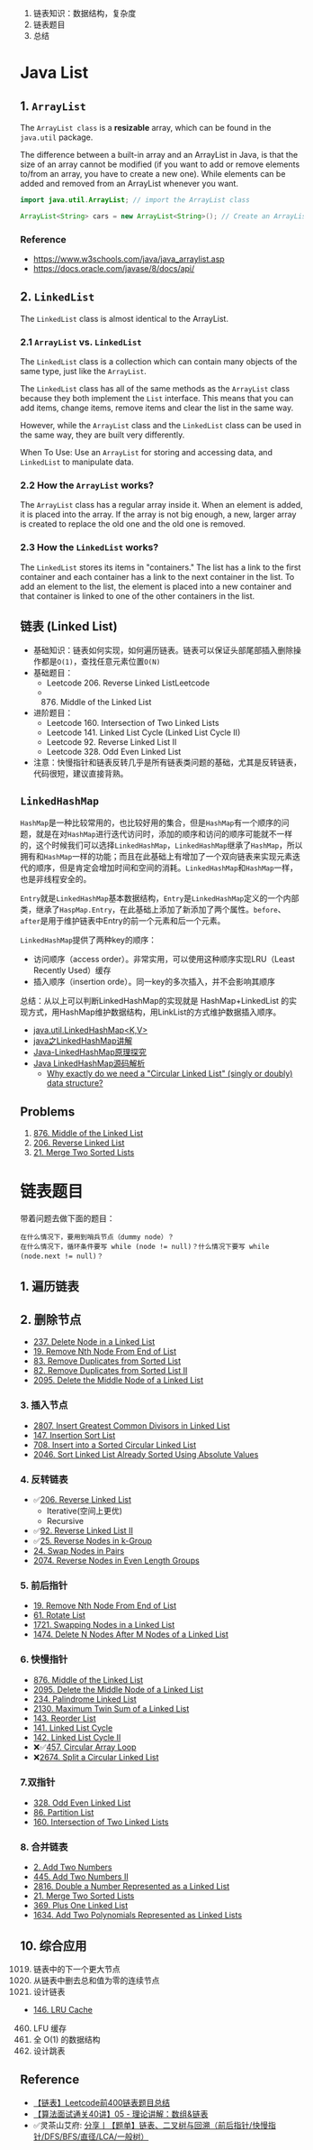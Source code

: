 1. 链表知识：数据结构，复杂度
2. 链表题目
3. 总结

# Java List

## 1. `ArrayList`
The `ArrayList class` is a **resizable** array, which can be found in the `java.util` package.

The difference between a built-in array and an ArrayList in Java, is that the size of an array cannot be modified (if you want to add or remove elements to/from an array, you have to create a new one). While elements can be added and removed from an ArrayList whenever you want.
```java
import java.util.ArrayList; // import the ArrayList class

ArrayList<String> cars = new ArrayList<String>(); // Create an ArrayList object
```

### Reference
* https://www.w3schools.com/java/java_arraylist.asp
* https://docs.oracle.com/javase/8/docs/api/


## 2. `LinkedList`
The `LinkedList` class is almost identical to the ArrayList.

### 2.1 `ArrayList` vs. `LinkedList`
The `LinkedList` class is a collection which can contain many objects of the same type, just like the `ArrayList`.

The `LinkedList` class has all of the same methods as the `ArrayList` class because they both implement the `List` interface. This means that you can add items, change items, remove items and clear the list in the same way.

However, while the `ArrayList` class and the `LinkedList` class can be used in the same way, they are built very differently.

When To Use: Use an `ArrayList` for storing and accessing data, and `LinkedList` to manipulate data.

### 2.2 How the `ArrayList` works?
The `ArrayList` class has a regular array inside it. When an element is added, it is placed into the array. If the array is not big enough, a new, larger array is created to replace the old one and the old one is removed.

### 2.3 How the `LinkedList` works?
The `LinkedList` stores its items in "containers." The list has a link to the first container and each container has a link to the next container in the list. To add an element to the list, the element is placed into a new container and that container is linked to one of the other containers in the list.


## 链表 (Linked List)
* 基础知识：链表如何实现，如何遍历链表。链表可以保证头部尾部插入删除操作都是`O(1)`，查找任意元素位置`O(N)`
* 基础题目：
    * Leetcode 206. Reverse Linked ListLeetcode 
    * 876. Middle of the Linked List 
* 进阶题目：
    * Leetcode 160. Intersection of Two Linked Lists
    * Leetcode 141. Linked List Cycle (Linked List Cycle II)
    * Leetcode 92. Reverse Linked List II
    * Leetcode 328. Odd Even Linked List 
* 注意：快慢指针和链表反转几乎是所有链表类问题的基础，尤其是反转链表，代码很短，建议直接背熟。

## `LinkedHashMap`
`HashMap`是一种比较常用的，也比较好用的集合，但是`HashMap`有一个顺序的问题，就是在对`HashMap`进行迭代访问时，添加的顺序和访问的顺序可能就不一样的，这个时候我们可以选择`LinkedHashMap`，`LinkedHashMap`继承了`HashMap`，所以拥有和`HashMap`一样的功能；而且在此基础上有增加了一个双向链表来实现元素迭代的顺序，但是肯定会增加时间和空间的消耗。`LinkedHashMap`和`HashMap`一样，也是非线程安全的。

`Entry`就是`LinkedHashMap`基本数据结构，`Entry`是`LinkedHashMap`定义的一个内部类，继承了`HaspMap.Entry`，在此基础上添加了新添加了两个属性。`before`、`after`是用于维护链表中Entry的前一个元素和后一个元素。

`LinkedHashMap`提供了两种key的顺序：
* 访问顺序（access order）。非常实用，可以使用这种顺序实现LRU（Least Recently Used）缓存
* 插入顺序（insertion orde）。同一key的多次插入，并不会影响其顺序

总结：从以上可以判断LinkedHashMap的实现就是 HashMap+LinkedList 的实现方式，用HashMap维护数据结构，用LinkList的方式维护数据插入顺序。

* [java.util.LinkedHashMap<K,V>](https://docs.oracle.com/javase/8/docs/api/java/util/LinkedHashMap.html)
* [java之LinkedHashMap讲解](https://www.cnblogs.com/benwu/articles/7751640.html)
* [Java-LinkedHashMap原理探究](https://jiayi797.github.io/2018/01/29/Java-LinkedHashMap%E5%8E%9F%E7%90%86%E6%8E%A2%E7%A9%B6/)
* [Java LinkedHashMap源码解析](https://liujiacai.net/blog/2015/09/12/java-linkedhashmap/)
    * [Why exactly do we need a "Circular Linked List" (singly or doubly) data structure?](https://stackoverflow.com/questions/3589772/why-exactly-do-we-need-a-circular-linked-list-singly-or-doubly-data-structur)


## Problems
1. [876. Middle of the Linked List](https://leetcode.com/problems/middle-of-the-linked-list/)
2. [206. Reverse Linked List](https://leetcode.com/problems/reverse-linked-list/)
3. [21. Merge Two Sorted Lists](https://leetcode.com/problems/merge-two-sorted-lists/)


# 链表题目
带着问题去做下面的题目：

    在什么情况下，要用到哨兵节点（dummy node）？
    在什么情况下，循环条件要写 while (node != null)？什么情况下要写 while (node.next != null)？



## 1. 遍历链表


## 2. 删除节点
* [237. Delete Node in a Linked List](https://leetcode.com/problems/delete-node-in-a-linked-list/description/)
* [19. Remove Nth Node From End of List](https://leetcode.com/problems/remove-nth-node-from-end-of-list/description)
* [83. Remove Duplicates from Sorted List](https://leetcode.com/problems/remove-duplicates-from-sorted-list/description/)
* [82. Remove Duplicates from Sorted List II](https://leetcode.com/problems/remove-duplicates-from-sorted-list-ii/description)
* [2095. Delete the Middle Node of a Linked List](https://leetcode.com/problems/delete-the-middle-node-of-a-linked-list/description/)


### 3. 插入节点
* [2807. Insert Greatest Common Divisors in Linked List](https://leetcode.com/problems/insert-greatest-common-divisors-in-linked-list/description/)
* [147. Insertion Sort List](https://leetcode.com/problems/insertion-sort-list/description/)
* [708. Insert into a Sorted Circular Linked List](https://leetcode.com/problems/insert-into-a-sorted-circular-linked-list/description/)
* [2046. Sort Linked List Already Sorted Using Absolute Values](https://leetcode.com/problems/sort-linked-list-already-sorted-using-absolute-values/description/)


### 4. 反转链表
* ✅[206. Reverse Linked List](https://leetcode.com/problems/reverse-linked-list/description/)
  * Iterative(空间上更优)
  * Recursive
* ✅[92. Reverse Linked List II](https://leetcode.com/problems/reverse-linked-list-ii/description/)
* ✅[25. Reverse Nodes in k-Group](https://leetcode.com/problems/reverse-nodes-in-k-group/description/)
* [24. Swap Nodes in Pairs](https://leetcode.com/problems/swap-nodes-in-pairs/description/)
* [2074. Reverse Nodes in Even Length Groups](https://leetcode.com/problems/reverse-nodes-in-even-length-groups/description/)


### 5. 前后指针
* [19. Remove Nth Node From End of List](https://leetcode.com/problems/remove-nth-node-from-end-of-list/)
* [61. Rotate List](https://leetcode.com/problems/rotate-list/description/)
* [1721. Swapping Nodes in a Linked List](https://leetcode.com/problems/swapping-nodes-in-a-linked-list/description/)
* [1474. Delete N Nodes After M Nodes of a Linked List](https://leetcode.com/problems/delete-n-nodes-after-m-nodes-of-a-linked-list/description/)


### 6. 快慢指针
* [876. Middle of the Linked List](https://leetcode.com/problems/middle-of-the-linked-list/)
* [2095. Delete the Middle Node of a Linked List](https://leetcode.com/problems/delete-the-middle-node-of-a-linked-list/description/)
* [234. Palindrome Linked List](https://leetcode.com/problems/palindrome-linked-list/)
* [2130. Maximum Twin Sum of a Linked List](https://leetcode.com/problems/maximum-twin-sum-of-a-linked-list/description/)
* [143. Reorder List](https://leetcode.com/problems/reorder-list/description/)
* [141. Linked List Cycle](https://leetcode.com/problems/linked-list-cycle/description/)
* [142. Linked List Cycle II](https://leetcode.com/problems/linked-list-cycle-ii/)
* ❌✅[457. Circular Array Loop](https://leetcode.com/problems/circular-array-loop/description/)
* ❌[2674. Split a Circular Linked List](https://leetcode.com/problems/split-a-circular-linked-list/description/)


### 7.双指针
* [328. Odd Even Linked List](https://leetcode.com/problems/odd-even-linked-list/description/)
* [86. Partition List](https://leetcode.com/problems/partition-list/description/)
* [160. Intersection of Two Linked Lists](https://leetcode.com/problems/intersection-of-two-linked-lists/description/)


### 8. 合并链表
* [2. Add Two Numbers](https://leetcode.com/problems/add-two-numbers/)
* [445. Add Two Numbers II](https://leetcode.com/problems/add-two-numbers-ii/description/)
* [2816. Double a Number Represented as a Linked List](https://leetcode.com/problems/double-a-number-represented-as-a-linked-list/description/)
* [21. Merge Two Sorted Lists](https://leetcode.com/problems/merge-two-sorted-lists/)
* [369. Plus One Linked List](https://leetcode.com/problems/plus-one-linked-list/description/)
* [1634. Add Two Polynomials Represented as Linked Lists](https://leetcode.com/problems/add-two-polynomials-represented-as-linked-lists/description/)


## 10. 综合应用
1019. 链表中的下一个更大节点
1171. 从链表中删去总和值为零的连续节点
707. 设计链表
* [146. LRU Cache](https://leetcode.com/problems/lru-cache/)
460. LFU 缓存
432. 全 O(1) 的数据结构
1206. 设计跳表


## Reference
* [【链表】Leetcode前400链表题目总结](https://blog.nowcoder.net/n/bcabe8d160ee4eefb394f2774de9bcfc)
* [【算法面试通关40讲】05 - 理论讲解：数组&链表](https://blog.nowcoder.net/n/1011b661e6374557b48f0b0550f51bb9)
* ✅灵茶山艾府: [分享丨【题单】链表、二叉树与回溯（前后指针/快慢指针/DFS/BFS/直径/LCA/一般树）](https://leetcode.cn/discuss/post/K0n2gO/)